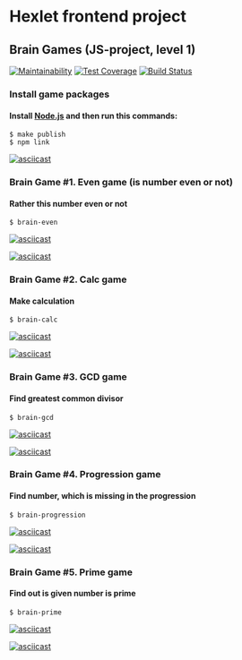 # Hexlet frontend project

## Brain Games (JS-project, level 1)

[![Maintainability](https://api.codeclimate.com/v1/badges/a99a88d28ad37a79dbf6/maintainability)](https://codeclimate.com/github/codeclimate/codeclimate/maintainability)
[![Test Coverage](https://api.codeclimate.com/v1/badges/a99a88d28ad37a79dbf6/test_coverage)](https://codeclimate.com/github/codeclimate/codeclimate/test_coverage)
[![Build Status](https://travis-ci.com/it-amalker/frontend-project-lvl1.svg?branch=master)](https://travis-ci.com/it-amalker/frontend-project-lvl1)

### Install game packages
#### Install [Node.js](https://nodejs.org/en/download/package-manager/) and then run this commands:
```
$ make publish
$ npm link
```
[![asciicast](https://asciinema.org/a/rkQWCRtwKt08VzTIcfOYqsNO3.svg)](https://asciinema.org/a/rkQWCRtwKt08VzTIcfOYqsNO3)

### Brain Game #1. Even game (is number even or not)
#### Rather this number even or not
```
$ brain-even
```
[![asciicast](https://asciinema.org/a/72R6VvuKFS2FvQEsuz8ie6V78.svg)](https://asciinema.org/a/72R6VvuKFS2FvQEsuz8ie6V78)

[![asciicast](https://asciinema.org/a/BVCqrseL1bjjfenkFNi1ECgy0.svg)](https://asciinema.org/a/BVCqrseL1bjjfenkFNi1ECgy0)

### Brain Game #2. Calc game
#### Make calculation
```
$ brain-calc
```
[![asciicast](https://asciinema.org/a/6OpaTEODvcqC0NslUofxow1az.svg)](https://asciinema.org/a/6OpaTEODvcqC0NslUofxow1az)

[![asciicast](https://asciinema.org/a/EDmEz44Y0HPlKXw1IgLfZeYzd.svg)](https://asciinema.org/a/EDmEz44Y0HPlKXw1IgLfZeYzd)

### Brain Game #3. GCD game 
#### Find greatest common divisor
```
$ brain-gcd
```
[![asciicast](https://asciinema.org/a/NDpuVDF1AjXwfEDAAmWktfHFe.svg)](https://asciinema.org/a/NDpuVDF1AjXwfEDAAmWktfHFe)

[![asciicast](https://asciinema.org/a/kHarhcb0r4PP8wAzfpZTpEtkH.svg)](https://asciinema.org/a/kHarhcb0r4PP8wAzfpZTpEtkH)

### Brain Game #4. Progression game 
#### Find number, which is missing in the progression
```
$ brain-progression
```
[![asciicast](https://asciinema.org/a/EfOHQbOgyHHg6NdrqVGDWirB9.svg)](https://asciinema.org/a/EfOHQbOgyHHg6NdrqVGDWirB9)

[![asciicast](https://asciinema.org/a/twOQB49AFxY12SdfT9niIVcrN.svg)](https://asciinema.org/a/twOQB49AFxY12SdfT9niIVcrN)

### Brain Game #5. Prime game 
#### Find out is given number is prime
```
$ brain-prime
```
[![asciicast](https://asciinema.org/a/248QkmO7BzWoZSqCfOFlxSkk8.svg)](https://asciinema.org/a/248QkmO7BzWoZSqCfOFlxSkk8)

[![asciicast](https://asciinema.org/a/CyEfBabiWo4XiIU8p70LHquNO.svg)](https://asciinema.org/a/CyEfBabiWo4XiIU8p70LHquNO)